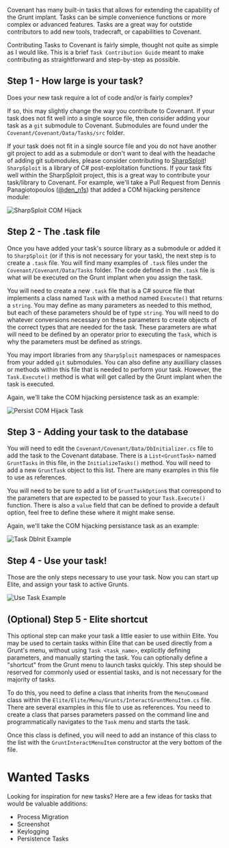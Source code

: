 Covenant has many built-in tasks that allows for extending the capability of the Grunt implant. Tasks can be simple convenience functions or more complex or advanced features. Tasks are a great way for outstide contributors to add new tools, tradecraft, or capabilities to Covenant.

Contributing Tasks to Covenant is fairly simple, thought not quite as simple as I would like. This is a brief `Task Contribution Guide` meant to make contributing as straightforward and step-by-step as possible.

##  Step 1 - How large is your task?

Does your new task require a lot of code and/or is fairly complex?

If so, this may slightly change the way you contribute to Covenant. If your task does not fit well into a single source file, then consider adding your task as a `git` submodule to Covenant. Submodules are found under the `Covenant/Covenant/Data/Tasks/src` folder.

If your task does not fit in a single source file and you do not have another git project to add as a submodule or don't want to deal with the headache of adding git submodules, please consider contributing to [SharpSploit](https://github.com/cobbr/SharpSploit)! `SharpSploit` is a library of C# post-exploitation functions. If your task fits well within the SharpSploit project, this is a great way to contribute your task/library to Covenant. For example, we'll take a Pull Request from Dennis Panagiotopoulos ([@den_n1s](https://twitter.com/den_n1s)) that added a COM hijacking persitence module:

![SharpSploit COM Hijack](https://github.com/cobbr/Covenant/wiki/images/sharpsploit-pull-request.png)

## Step 2 - The .task file

Once you have added your task's source library as a submodule or added it to `SharpSploit` (or if this is not necessary for your task), the next step is to create a `.task` file. You will find many examples of `.task` files under the `Covenant/Covenant/Data/Tasks` folder. The code defined in the `.task` file is what will be executed on the Grunt implant when you assign the task.

You will need to create a new `.task` file that is a C# source file that implements a class named `Task` with a method named `Execute()` that returns a `string`. You may define as many parameters as needed to this method, but each of these parameters should be of type `string`. You will need to do whatever conversions necessary on these parameters to create objects of the correct types that are needed for the task. These parameters are what will need to be defined by an operator prior to executing the `Task`, which is why the parameters must be defined as strings.

You may import libraries from any `SharpSploit` namespaces or namespaces from your added `git` submodules. You can also define any auxilliary classes or methods within this file that is needed to perform your task. However, the `Task.Execute()` method is what will get called by the Grunt implant when the task is executed.

Again, we'll take the COM hijacking persistence task as an example:

![Persist COM Hijack Task](https://github.com/cobbr/Covenant/wiki/images/persist-com-hijack-task.png)

## Step 3 - Adding your task to the database

You will need to edit the `Covenant/Covenant/Data/DbInitializer.cs` file to add the task to the Covenant database. There is a `List<GruntTask>` named `GruntTasks` in this file, in the `InitializeTasks()` method. You will need to add a new `GruntTask` object to this list. There are many examples in this file to use as references.

You will need to be sure to add a list of `GruntTaskOption`s that correspond to the parameters that are expected to be passed to your `Task.Execute()` function. There is also a `value` field that can be defined to provide a default option, feel free to define these where it might make sense.

Again, we'll take the COM hijacking persistance task as an example:

![Task DbInit Example](https://github.com/cobbr/Covenant/wiki/images/task-dbinit-example.png)

## Step 4 - Use your task!

Those are the only steps necessary to use your task. Now you can start up Elite, and assign your task to active Grunts.

![Use Task Example](https://github.com/cobbr/Covenant/wiki/images/use-task-example.png)

## (Optional) Step 5 - Elite shortcut

This optional step can make your task a little easier to use withiin Elite. You may be used to certain tasks within Elite that can be used directly from a Grunt's menu, without using `Task <task_name>`, explicitly defining parameters, and manually starting the task. You can optionally define a "shortcut" from the Grunt menu to launch tasks quickly. This step should be reserved for commonly used or essential tasks, and is not necessary for the majority of tasks.

To do this, you need to define a class that inherits from the `MenuCommand` class within the `Elite/Elite/Menu/Grunts/InteractGruntMenuItem.cs` file. There are several examples in this file to use as references. You need to create a class that parses parameters passed on the command line and programmatically navigates to the `Task` menu and starts the task.

Once this class is defined, you will need to add an instance of this class to the list with the `GruntInteractMenuItem` constructor at the very bottom of the file.

# Wanted Tasks

Looking for inspiration for new tasks? Here are a few ideas for tasks that would be valuable additions:

* Process Migration
* Screenshot
* Keylogging
* Persistence Tasks